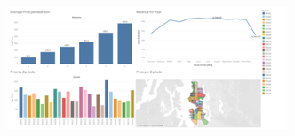![alt text](https://github.com/sravani1705/Machine-Learning-Projects/blob/main/Visualizations/Dashboard%202.png)
